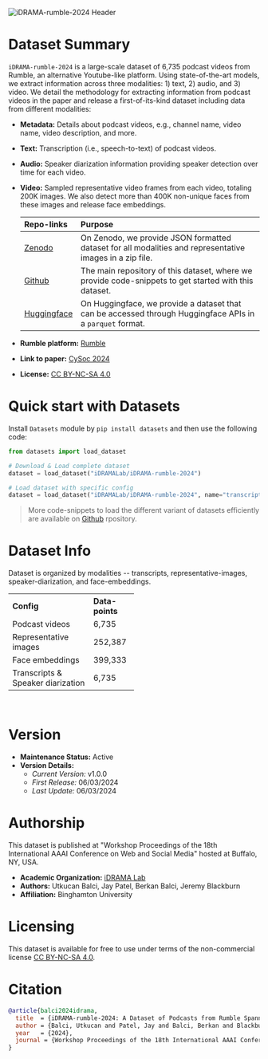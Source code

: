 
![iDRAMA-rumble-2024 Header](https://huggingface.co/datasets/iDRAMALab/iDRAMA-rumble-2024/resolve/main/iDRAMA-rumble-2024.jpeg?download=true)

# Dataset Summary

`iDRAMA-rumble-2024` is a large-scale dataset of 6,735 podcast videos from Rumble, an alternative Youtube-like platform. Using state-of-the-art models, we extract information across three modalities: 1) text, 2) audio, and 3) video. We detail the methodology for extracting information from podcast videos in the paper and release a first-of-its-kind dataset including data from different modalities:
- **Metadata:** Details about podcast videos, e.g., channel name, video name, video description, and more.
- **Text:** Transcription (i.e., speech-to-text) of podcast videos.
- **Audio:** Speaker diarization information providing speaker detection over time for each video.
- **Video:** Sampled representative video frames from each video, totaling 200K images. We also detect more than 400K non-unique faces from these images and release face embeddings.
  
  | Repo-links | Purpose |
  |:------|:--------------|
  | [Zenodo](https://zenodo.org/records/10515991) | On Zenodo, we provide JSON formatted dataset for all modalities and representative images in a zip file. |
  | [Github](https://github.com/idramalab/iDRAMA-rumble-2024) | The main repository of this dataset, where we provide code-snippets to get started with this dataset. |
  | [Huggingface](https://hf.co/datasets/iDRAMALab/iDRAMA-rumble-2024) | On Huggingface, we provide a dataset that can be accessed through Huggingface APIs in a `parquet` format. |

- **Rumble platform:** [Rumble](https://rumble.com)
- **Link to paper:** [CySoc 2024](https://workshop-proceedings.icwsm.org/abstract.php?id=2024_07)
- **License:** [CC BY-NC-SA 4.0](https://creativecommons.org/licenses/by-nc-sa/4.0/deed.en)

# Quick start with Datasets

Install `Datasets` module by `pip install datasets` and then use the following code:

```python
from datasets import load_dataset

# Download & Load complete dataset
dataset = load_dataset("iDRAMALab/iDRAMA-rumble-2024")

# Load dataset with specific config
dataset = load_dataset("iDRAMALab/iDRAMA-rumble-2024", name="transcripts")
```

> More code-snippets to load the different variant of datasets efficiently are available on [Github](https://github.com/idramalab/iDRAMA-rumble-2024) rpository.

# Dataset Info

Dataset is organized by modalities -- transcripts, representative-images, speaker-diarization, and face-embeddings.

<table style="width:50%">
  <tr>
    <th style="text-align:left">Config</th>
    <th style="text-align:left">Data-points</th>
  </tr>
  <tr>
    <td>Podcast videos</td>
    <td>6,735</td>
  </tr>
  <tr>
    <td>Representative images</td>
    <td>252,387</td>
  </tr>
  <tr>
    <td>Face embeddings</td>
    <td>399,333</td>
  </tr>
  <tr>
    <td>Transcripts & Speaker diarization</td>
    <td>6,735</td>
  </tr>
</table>
<br>

# Version

- **Maintenance Status:** Active
- **Version Details:**
  - *Current Version:* v1.0.0
  - *First Release:* 06/03/2024
  - *Last Update:* 06/03/2024

# Authorship
This dataset is published at "Workshop Proceedings of the 18th International AAAI Conference on Web and Social Media" hosted at Buffalo, NY, USA.

- **Academic Organization:** [iDRAMA Lab](https://idrama.science/people/)
- **Authors:** Utkucan Balci, Jay Patel, Berkan Balci, Jeremy Blackburn
- **Affiliation:** Binghamton University

# Licensing
This dataset is available for free to use under terms of the non-commercial license [CC BY-NC-SA 4.0](https://creativecommons.org/licenses/by-nc-sa/4.0/deed.en).

# Citation

```bibtex
@article{balci2024idrama,
  title  = {iDRAMA-rumble-2024: A Dataset of Podcasts from Rumble Spanning 2020 to 2022},
  author = {Balci, Utkucan and Patel, Jay and Balci, Berkan and Blackburn, Jeremy},
  year   = {2024},
  journal = {Workshop Proceedings of the 18th International AAAI Conference on Web and Social Media}
}
```
